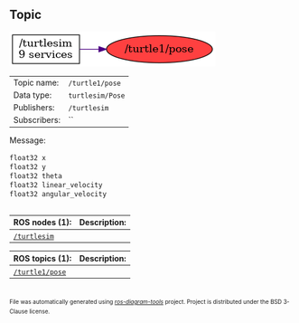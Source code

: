 <!--
File was automatically generated using 'ros-diagram-tools' project.
Project is distributed under the BSD 3-Clause license.
-->

## Topic

[![/turtle1/pose](t__turtle1_pose.png "/turtle1/pose")](t__turtle1_pose.png)

|     |     |
| --- | --- |
| Topic name: | `/turtle1/pose` |
| Data type: | `turtlesim/Pose` |
| Publishers: | `/turtlesim` |
| Subscribers: | `` |

Message:
```
float32 x
float32 y
float32 theta
float32 linear_velocity
float32 angular_velocity


```


| ROS nodes (1): | Description: |
| -------------- | ------------ |
| [`/turtlesim`](n__turtlesim.md) |  |

| ROS topics (1): | Description: |
| --------------- | ------------ |
| [`/turtle1/pose`](t__turtle1_pose.md) |  |


</br>
<font size="1">
File was automatically generated using <a href="https://github.com/anetczuk/ros-diagram-tools"><i>ros-diagram-tools</i></a> project.
Project is distributed under the BSD 3-Clause license.
</font>
